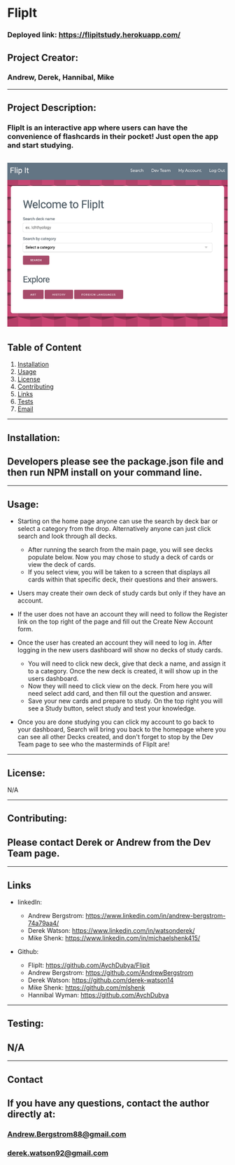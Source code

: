   # FlipIt
### Deployed link: https://flipitstudy.herokuapp.com/
  ## Project Creator: 
  ### Andrew, Derek, Hannibal, Mike
---
  
  ## Project Description:
  ### FlipIt is an interactive app where users can have the convenience of flashcards in their pocket! Just open the app and start studying.

  ![](public/assets/images/flipit.jpg)
---
 
  ## Table of Content
  1. [Installation](#Installation)
  2. [Usage](#Usage)
  3. [License](#License)
  4. [Contributing](#Contributing)
  5. [Links](#Links)
  6. [Tests](#Testing)
  7. [Email](#Contact)
  
  ---

  ## Installation:
  ## Developers please see the package.json file and then run NPM install on your command line.

  ---      

  ## Usage:

  * Starting on the home page anyone can use the search by deck bar or select a category from the drop. Alternatively anyone can just click search and look through all decks.
    * After running the search from the main page, you will see decks populate below. Now you may chose to study a deck of cards or view the deck of cards. 
    * If you select view, you will be taken to a screen that displays all cards within that specific deck, their questions and their answers. 
  
  * Users may create their own deck of study cards but only if they have an account. 
  * If the user does not have an account they will need to follow the Register link on the top right of the page and fill out the Create New Account form. 
  * Once the user has created an account they will need to log in. After logging in the new users dashboard will show no decks of study cards. 
    * You will need to click new deck, give that deck a name, and assign it to a category. Once the new deck is created, it will show up in the users dashboard. 
    * Now they will need to click view on the deck. From here you will need select add card, and then fill out the question and answer. 
    * Save your new cards and prepare to study. On the top right you will see a Study button, select study and test your knowledge. 
  * Once you are done studying you can click my account to go back to your dashboard, Search will bring you back to the homepage where you can see all other Decks created, and don't forget to stop by the Dev Team page to see who the masterminds of FlipIt are!

  ---
  ## License:
 N/A
 
 ---

 ## Contributing:
 ## Please contact Derek or Andrew from the Dev Team page.
---

 ## Links

  * linkedIn: 
    * Andrew Bergstrom: https://www.linkedin.com/in/andrew-bergstrom-74a79aa4/ 
    * Derek Watson: https://www.linkedin.com/in/watsonderek/ 
    * Mike Shenk: https://www.linkedin.com/in/michaelshenk415/ 

        
  * Github:
    * FlipIt: https://github.com/AychDubya/Flipit
    * Andrew Bergstrom: https://github.com/AndrewBergstrom 
    * Derek Watson: https://github.com/derek-watson14 
    * Mike Shenk: https://github.com/mlshenk 
    * Hannibal Wyman: https://github.com/AychDubya  


  ---

  ## Testing:
  ## N/A

  ---

  ## Contact
 
  ## If you have any questions, contact the author directly at: 
  ### Andrew.Bergstrom88@gmail.com 
  ### derek.watson92@gmail.com
  



